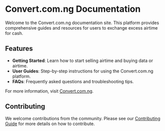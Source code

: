 # Convert.com.ng Documentation

Welcome to the Convert.com.ng documentation site. This platform provides comprehensive guides and resources for users to exchange excess airtime for cash.

## Features

- **Getting Started**: Learn how to start selling airtime and buying data or airtime.
- **User Guides**: Step-by-step instructions for using the Convert.com.ng platform.
- **FAQs**: Frequently asked questions and troubleshooting tips.

For more information, visit [Convert.com.ng](https://convert.com.ng).

## Contributing

We welcome contributions from the community. Please see our [Contributing Guide](CONTRIBUTING.md) for more details on how to contribute.
